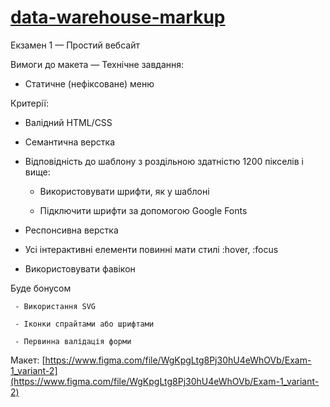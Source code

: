 # [data-warehouse-markup](https://github.com/UniBreakfast/data-warehouse-markup)

Екзамен 1 — Простий вебсайт

Вимоги до макета — Технічне завдання:

- Статичне (нефіксоване) меню

Критерії:

- Валідний HTML/CSS

- Семантична верстка

- Відповідність до шаблону з роздільною здатністю 1200 пікселів і вище:

     - Використовувати шрифти, як у шаблоні

     - Підключити шрифти за допомогою Google Fonts

- Респонсивна верстка

- Усі інтерактивні елементи повинні мати стилі :hover, :focus

- Використовувати фавікон

Буде бонусом

     - Використання SVG

     - Іконки спрайтами або шрифтами

     - Первинна валідація форми

Макет: [https://www.figma.com/file/WgKpgLtg8Pj30hU4eWhOVb/Exam-1_variant-2](https://www.figma.com/file/WgKpgLtg8Pj30hU4eWhOVb/Exam-1_variant-2) 
